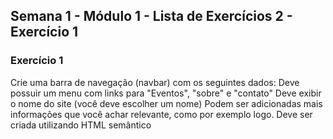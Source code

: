 ## Semana 1 - Módulo 1 - Lista de Exercícios 2 - Exercício 1

<h3>Exercício 1</h3>
<p>Crie uma barra de navegação (navbar) com os seguintes dados:
Deve possuir um menu com links para "Eventos", "sobre" e "contato"
Deve exibir o nome do site (você deve escolher um nome)
Podem ser adicionadas mais informações que você achar relevante, como por exemplo logo.
Deve ser criada utilizando HTML semântico</p>
